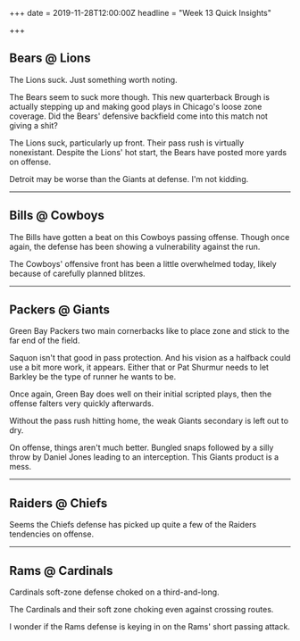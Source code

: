 +++
date = 2019-11-28T12:00:00Z
headline = "Week 13 Quick Insights"

+++
## Bears @ Lions

The Lions suck. Just something worth noting.

The Bears seem to suck more though. This new quarterback Brough is actually stepping up and making good plays in Chicago's loose zone coverage. Did the Bears' defensive backfield come into this match not giving a shit?

The Lions suck, particularly up front. Their pass rush is virtually nonexistant. Despite the Lions' hot start, the Bears have posted more yards on offense.

Detroit may be worse than the Giants at defense. I'm not kidding.

***

## Bills @ Cowboys

The Bills have gotten a beat on this Cowboys passing offense. Though once again, the defense has been showing a vulnerability against the run.

The Cowboys' offensive front has been a little overwhelmed today, likely because of carefully planned blitzes.

***

## Packers @ Giants

Green Bay Packers two main cornerbacks like to place zone and stick to the far end of the field.

Saquon isn't that good in pass protection. And his vision as a halfback could use a bit more work, it appears.  Either that or Pat Shurmur needs to let Barkley be the type of runner he wants to be.

Once again, Green Bay does well on their initial scripted plays, then the offense falters very quickly afterwards.

Without the pass rush hitting home, the weak Giants secondary is left out to dry.

On offense, things aren't much better. Bungled snaps followed by a silly throw by Daniel Jones leading to an interception. This Giants product is a mess.

***

## Raiders @ Chiefs

Seems the Chiefs defense has picked up quite a few of the Raiders tendencies on offense. 

***

## Rams @ Cardinals

Cardinals soft-zone defense choked on a third-and-long.

The Cardinals and their soft zone choking even against crossing routes.

I wonder if the Rams defense is keying in on the Rams' short passing attack.